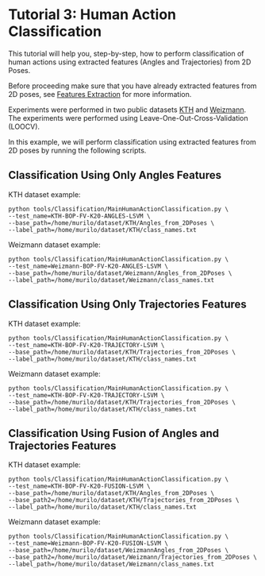 # Tutorial 3: Human Action Classification

This tutorial will help you, step-by-step, how to perform classification of human actions using extracted features (Angles and Trajectories) from 2D Poses.

Before proceeding make sure that you have already extracted features from 2D poses, see [Features Extraction](features_extraction.md) for more information.

Experiments were performed in two public datasets [KTH](http://www.nada.kth.se/cvap/actions/) and [Weizmann](http://www.wisdom.weizmann.ac.il/~vision/SpaceTimeActions.html). The experiments were performed using Leave-One-Out-Cross-Validation (LOOCV).


In this example, we will perform classification using extracted features from 2D poses by running the following scripts.

## Classification Using Only Angles Features
KTH dataset example:
```
python tools/Classification/MainHumanActionClassification.py \
--test_name=KTH-BOP-FV-K20-ANGLES-LSVM \
--base_path=/home/murilo/dataset/KTH/Angles_from_2DPoses \
--label_path=/home/murilo/dataset/KTH/class_names.txt
```
Weizmann dataset example:
```
python tools/Classification/MainHumanActionClassification.py \
--test_name=Weizmann-BOP-FV-K20-ANGLES-LSVM \
--base_path=/home/murilo/dataset/Weizmann/Angles_from_2DPoses \
--label_path=/home/murilo/dataset/Weizmann/class_names.txt
```
## Classification Using Only Trajectories Features
KTH dataset example:
```
python tools/Classification/MainHumanActionClassification.py \
--test_name=KTH-BOP-FV-K20-TRAJECTORY-LSVM \
--base_path=/home/murilo/dataset/KTH/Trajectories_from_2DPoses \
--label_path=/home/murilo/dataset/KTH/class_names.txt
```
Weizmann dataset example:
```
python tools/Classification/MainHumanActionClassification.py \
--test_name=KTH-BOP-FV-K20-TRAJECTORY-LSVM \
--base_path=/home/murilo/dataset/KTH/Trajectories_from_2DPoses \
--label_path=/home/murilo/dataset/KTH/class_names.txt
```


## Classification Using Fusion of Angles and Trajectories Features
KTH dataset example:
```
python tools/Classification/MainHumanActionClassification.py \
--test_name=KTH-BOP-FV-K20-FUSION-LSVM \
--base_path=/home/murilo/dataset/KTH/Angles_from_2DPoses \
--base_path2=/home/murilo/dataset/KTH/Trajectories_from_2DPoses \
--label_path=/home/murilo/dataset/KTH/class_names.txt
```

Weizmann dataset example:
```
python tools/Classification/MainHumanActionClassification.py \
--test_name=Weizmann-BOP-FV-K20-FUSION-LSVM \
--base_path=/home/murilo/dataset/WeizmannAngles_from_2DPoses \
--base_path2=/home/murilo/dataset/Weizmann/Trajectories_from_2DPoses \
--label_path=/home/murilo/dataset/Weizmann/class_names.txt
```